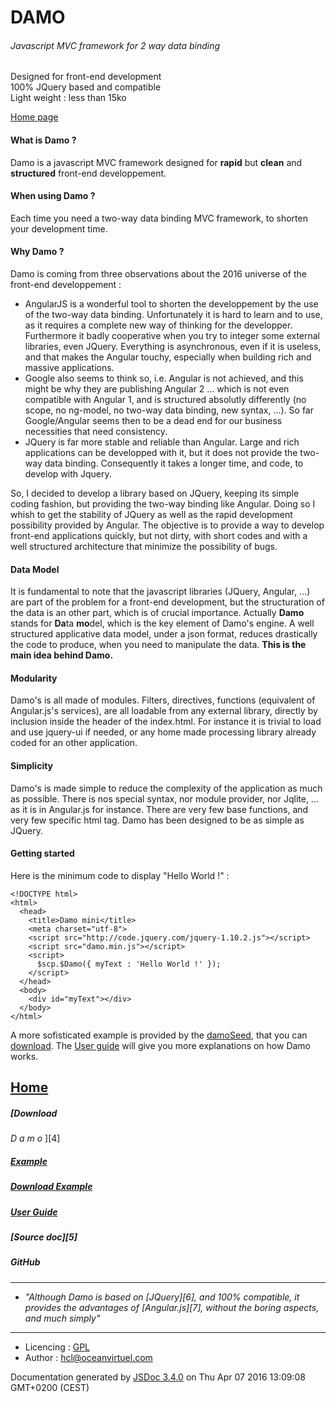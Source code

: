 # DAMO

###### Javascript MVC framework for 2 way data binding

Designed for front-end development  
100% JQuery based and compatible  
Light weight : less than 15ko

[Home page][0]

#### What is Damo ?

Damo is a javascript MVC framework designed for **rapid** but **clean** and **structured** front-end developpement.

#### When using Damo ?

Each time you need a two-way data binding MVC framework, to shorten your development time.

#### Why Damo ?

Damo is coming from three observations about the 2016 universe of the front-end developpement :

* AngularJS is a wonderful tool to shorten the developpement by the use of the two-way data binding. Unfortunately it is hard to learn and to use, as it requires a complete new way of thinking for the developper. Furthermore it badly cooperative when you try to integer some external libraries, even JQuery. Everything is asynchronous, even if it is useless, and that makes the Angular touchy, especially when building rich and massive applications. 
* Google also seems to think so, i.e. Angular is not achieved, and this might be why they are publishing Angular 2 ... which is not even compatible with Angular 1, and is structured absolutly differently (no scope, no ng-model, no two-way data binding, new syntax, ...). So far Google/Angular seems then to be a dead end for our business necessities that need consistency.
* JQuery is far more stable and reliable than Angular. Large and rich applications can be developped with it, but it does not provide the two-way data binding. Consequently it takes a longer time, and code, to develop with Jquery.

So, I decided to develop a library based on JQuery, keeping its simple coding fashion, but providing the two-way binding like Angular. Doing so I whish to get the stability of JQuery as well as the rapid development possibility provided by Angular. The objective is to provide a way to develop front-end applications quickly, but not dirty, with short codes and with a well structured architecture that minimize the possibility of bugs.  
  

#### Data Model

It is fundamental to note that the javascript libraries (JQuery, Angular, ...) are part of the problem for a front-end development, but the structuration of the data is an other part, which is of crucial importance. Actually **Damo** stands for **Da**ta **mo**del, which is the key element of Damo's engine. A well structured applicative data model, under a json format, reduces drastically the code to produce, when you need to manipulate the data. **This is the main idea behind Damo.**

#### Modularity

Damo's is all made of modules. Filters, directives, functions (equivalent of Angular.js's services), are all loadable from any external library, directly by inclusion inside the header of the index.html. For instance it is trivial to load and use jquery-ui if needed, or any home made processing library already coded for an other application.

#### Simplicity

Damo's is made simple to reduce the complexity of the application as much as possible. There is nos special syntax, nor module provider, nor Jqlite, ... as it is in Angular.js for instance. There are very few base functions, and very few specific html tag. Damo has been designed to be as simple as JQuery.

#### Getting started

Here is the minimum code to display "Hello World !" :

    
    <!DOCTYPE html>
    <html>
      <head>
        <title>Damo mini</title>
        <meta charset="utf-8">    
        <script src="http://code.jquery.com/jquery-1.10.2.js"></script>
        <script src="damo.min.js"></script>
        <script>
          $scp.$Damo({ myText : 'Hello World !' });
        </script>    
      </head>
      <body>
        <div id="myText"></div>
      </body>
    </html>

A more sofisticated example is provided by the [damoSeed][0], that you can [download][1]. The [User guide][2] will give you more explanations on how Damo works. 

### 

## [Home][3]

##### [Download
_D
a
m
o_
][4]

##### [Example][0]

##### [Download Example][1]

##### [User Guide][2]

##### [Source doc][5]

##### GitHub

---

* _"Although Damo is based on [JQuery][6], and 100% compatible, it provides the advantages of [Angular.js][7], without the boring aspects, and much simply"_

---

* Licencing : [GPL][1]
* Author : [hcl@oceanvirtuel.com][2]
  

Documentation generated by [JSDoc 3.4.0][3] on Thu Apr 07 2016 13:09:08 GMT+0200 (CEST)


[0]: http://www.oceanvirtuel.com/damo
[1]: http://www.gnu.org/licenses/gpl.html
[2]: mailto:hcl@oceanvirtuel.com
[3]: https://github.com/jsdoc3/jsdoc

